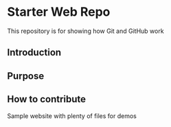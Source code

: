 # Starter Web Repo

This repository is for showing how Git and GitHub work

## Introduction

## Purpose


## How to contribute
Sample website with plenty of files for demos